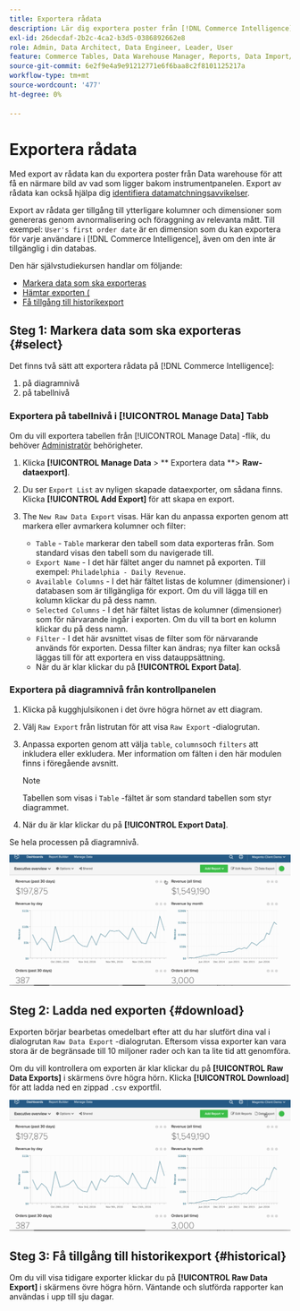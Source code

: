```yaml
---
title: Exportera rådata
description: Lär dig exportera poster från [!DNL Commerce Intelligence] data warehouse för att få en närmare titt på vad som ligger bakom instrumentpanelen.
exl-id: 26decdaf-2b2c-4ca2-b3d5-0386892662e8
role: Admin, Data Architect, Data Engineer, Leader, User
feature: Commerce Tables, Data Warehouse Manager, Reports, Data Import/Export
source-git-commit: 6e2f9e4a9e91212771e6f6baa8c2f8101125217a
workflow-type: tm+mt
source-wordcount: '477'
ht-degree: 0%

---
```


# Exportera rådata

Med export av rådata kan du exportera poster från Data warehouse för att få en närmare bild av vad som ligger bakom instrumentpanelen. Export av rådata kan också hjälpa dig [identifiera datamatchningsavvikelser](https://experienceleague.adobe.com/docs/commerce-knowledge-base/kb/troubleshooting/miscellaneous/using-data-exports-to-pinpoint-discrepancies.html).

Export av rådata ger tillgång till ytterligare kolumner och dimensioner som genereras genom avnormalisering och föraggning av relevanta mått. Till exempel: `User's first order date` är en dimension som du kan exportera för varje användare i [!DNL Commerce Intelligence], även om den inte är tillgänglig i din databas.

Den här självstudiekursen handlar om följande:

* [Markera data som ska exporteras](#select)
* [Hämtar exporten (](#download)
* [Få tillgång till historikexport](#historical)

## Steg 1: Markera data som ska exporteras {#select}

Det finns två sätt att exportera rådata på [!DNL Commerce Intelligence]:

1. på diagramnivå
1. på tabellnivå

### Exportera på tabellnivå i [!UICONTROL Manage Data] Tabb

Om du vill exportera tabellen från [!UICONTROL Manage Data] -flik, du behöver [Administratör](../administrator/user-management/user-management.md) behörigheter.

1. Klicka **[!UICONTROL Manage Data** > ** Exportera data **> **Raw-dataexport]**.
1. Du ser `Export List` av nyligen skapade dataexporter, om sådana finns. Klicka **[!UICONTROL Add Export]** för att skapa en export.
1. The `New Raw Data Export` visas. Här kan du anpassa exporten genom att markera eller avmarkera kolumner och filter:

   * `Table` - `Table` markerar den tabell som data exporteras från. Som standard visas den tabell som du navigerade till.
   * `Export Name` - I det här fältet anger du namnet på exporten. Till exempel: `Philadelphia - Daily Revenue`.
   * `Available Columns` - I det här fältet listas de kolumner (dimensioner) i databasen som är tillgängliga för export. Om du vill lägga till en kolumn klickar du på dess namn.
   * `Selected Columns` - I det här fältet listas de kolumner (dimensioner) som för närvarande ingår i exporten. Om du vill ta bort en kolumn klickar du på dess namn.
   * `Filter` - I det här avsnittet visas de filter som för närvarande används för exporten. Dessa filter kan ändras; nya filter kan också läggas till för att exportera en viss datauppsättning.
   * När du är klar klickar du på **[!UICONTROL Export Data]**.

### Exportera på diagramnivå från kontrollpanelen

1. Klicka på kugghjulsikonen i det övre högra hörnet av ett diagram.

1. Välj `Raw Export` från listrutan för att visa `Raw Export` -dialogrutan.

1. Anpassa exporten genom att välja `table`, `columns`och `filters` att inkludera eller exkludera. Mer information om fälten i den här modulen finns i föregående avsnitt.

   >[!NOTE]
   >
   >Tabellen som visas i `Table` -fältet är som standard tabellen som styr diagrammet.

1. När du är klar klickar du på **[!UICONTROL Export Data]**.

Se hela processen på diagramnivå.

![](../assets/Chart-level_export.gif)

## Steg 2: Ladda ned exporten {#download}

Exporten börjar bearbetas omedelbart efter att du har slutfört dina val i dialogrutan `Raw Data Export` -dialogrutan. Eftersom vissa exporter kan vara stora är de begränsade till 10 miljoner rader och kan ta lite tid att genomföra.

Om du vill kontrollera om exporten är klar klickar du på **[!UICONTROL Raw Data Exports]** i skärmens övre högra hörn. Klicka **[!UICONTROL Download]** för att ladda ned en zippad `.csv` exportfil.

![](../assets/Downloading_export.gif)

## Steg 3: Få tillgång till historikexport {#historical}

Om du vill visa tidigare exporter klickar du på **[!UICONTROL Raw Data Export]** i skärmens övre högra hörn. Väntande och slutförda rapporter kan användas i upp till sju dagar.

